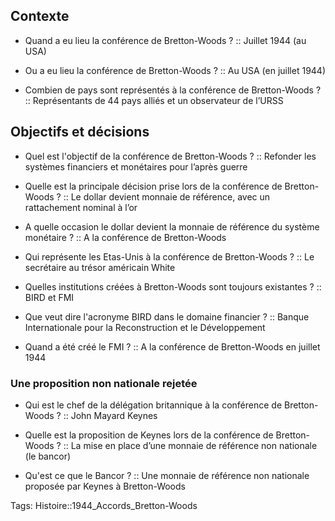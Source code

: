 ## Contexte

- Quand a eu lieu la conférence de Bretton-Woods ? :: Juillet 1944 (au USA)
<!--ID: 1618494635869-->
- Ou a eu lieu la conférence de Bretton-Woods ? :: Au USA (en juillet 1944)
<!--ID: 1618494635876-->
- Combien de pays sont représentés à la conférence de Bretton-Woods ? :: Représentants de 44 pays alliés et un observateur de l’URSS
<!--ID: 1618494635884-->

## Objectifs et décisions

- Quel est l'objectif de la conférence de Bretton-Woods ? :: Refonder les systèmes financiers et monétaires pour l’après guerre
<!--ID: 1618494635891-->
- Quelle est la principale décision prise lors de la conférence de Bretton-Woods ? :: Le dollar devient monnaie de référence, avec un rattachement nominal à l’or
<!--ID: 1618494635898-->
- A quelle occasion le dollar devient la monnaie de référence du système monétaire ? :: A la conférence de Bretton-Woods
<!--ID: 1618494635905-->
- Qui représente les Etas-Unis à la conférence de Bretton-Woods ? :: Le secrétaire au trésor américain White
<!--ID: 1618494635912-->
- Quelles institutions créées à Bretton-Woods sont toujours existantes ? :: BIRD et FMI
<!--ID: 1618494635919-->
- Que veut dire l'acronyme BIRD dans le domaine financier ? :: Banque Internationale pour la Reconstruction et le Développement
<!--ID: 1618494635926-->
- Quand a été créé le FMI ? :: A la conférence de Bretton-Woods en juillet 1944
<!--ID: 1618494635934-->

### Une proposition non nationale rejetée

- Qui est le chef de la délégation britannique à la conférence de Bretton-Woods ? :: John Mayard Keynes
<!--ID: 1618494635941-->
- Quelle est la proposition de Keynes lors de la conférence de Bretton-Woods ? :: La mise en place d’une monnaie de référence non nationale (le bancor)
<!--ID: 1618494635948-->
- Qu'est ce que le Bancor ? :: Une monnaie de référence non nationale proposée par Keynes à Bretton-Woods
<!--ID: 1618494635956-->

Tags: Histoire::1944_Accords_Bretton-Woods
